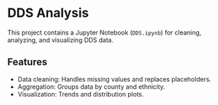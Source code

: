 # DDS Analysis

This project contains a Jupyter Notebook (`DDS.ipynb`) for cleaning, analyzing, and visualizing DDS data.

## Features
- Data cleaning: Handles missing values and replaces placeholders.
- Aggregation: Groups data by county and ethnicity.
- Visualization: Trends and distribution plots.


